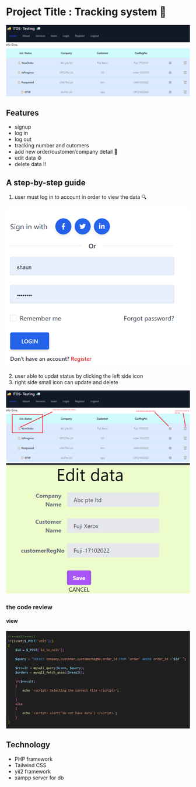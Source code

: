 # Project Title : Tracking system 	:round_pushpin:


<img src="img/image1.png">

## Features
 * signup
 * log in 
 * log out
 * tracking number and cutomers
 * add new order/customer/company detail :wrench:
 * edit data :gear:
 * delete data :bangbang:
 

 ## A step-by-step guide 

 1. user must log in to account in order to view the data :mag:

 <img src="img/image2.png">

 
 2. user able to updat status by clicking the left side icon
 3. right side small icon can update and delete 

 <img src="img/image3.png"> 

 <img src="img/image4.png">

 ### the code review 

 #### view

 <img src="img/image5.png">
  

## Technology 

* PHP framework
* Tailwind CSS
* yii2 framework
* xampp server for db


